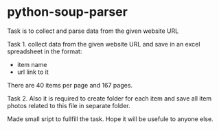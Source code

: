 # python-soup-parser

Task is to collect and parse data from the given website URL

Task 1. collect data from the given website URL and save in an excel spreadsheet in the format:
- item name
- url link to it

There are 40 items per page and 167 pages.

Task 2. Also it is required to create folder for each item and save all item photos related to this file in separate folder.

Made small sript to fullfill the task. 
Hope it will be usefule to anyone else.
